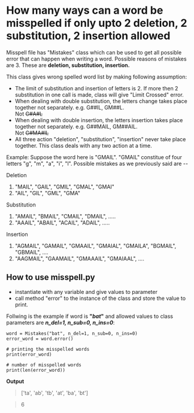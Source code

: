 # How many ways can a word be misspelled if only upto 2 deletion, 2 substitution, 2 insertion allowed

Misspell file has "Mistakes" class which can be used to get all possible error that can happen when writing a word.
Possible reasons of mistakes are 3. These are **deletion, substitution, insertion.**

This class gives wrong spelled word list by making following assumption:
- The limit of substitution and insertion of letters is 2. If more then 2 substitution in one call is made,  class will give "Limit Crossed" error.
- When dealing with double substitution, the letters change takes place together not separately. e.g. G##IL, GM##L.         
  Not  ~~G#A#L~~
- When dealing with double insertion, the letters insertion takes place together not separately. e.g. G##MAIL, GM##AIL.        
  Not  ~~G#MA#IL~~ 
- All three action "deletion", "substitution", "insertion" never take place together. This class deals with any two action at a time.

Example: Suppose the word here is "GMAIL". "GMAIL" constitue of four letters "g", "m", "a", "i", "l".
Possible mistakes as we previously said are --

Deletion
1.  "MAIL", "GAIL", "GMIL", "GMAL", "GMAI"
2.  "AIL", "GIL", "GML", "GMA"

Substitution
1.  "AMAIL", "BMAIL", "CMAIL", "DMAIL", .....
2.  "AAAIL", "ABAIL", "ACAIL", "ADAIL", .....

Insertion
1.  "AGMAIL", "GAMAIL", "GMAAIL", "GMAIAL", "GMAILA", "BGMAIL", "GBMAIL", ....
2.  "AAGMAIL", "GAAMAIL", "GMAAAIL", "GMAIAAL", ....


## How to use misspell.py
- instantiate with any variable and give values to parameter
- call method "error" to the instance of the class and store the value to print.

Follwing is the example if word is **"*bat*"** and allowed values to class parameters are ***n_del=1, n_sub=0, n_ins=0***:

```
word = Mistakes("bat", n_del=1, n_sub=0, n_ins=0)
error_word = word.error()

# printing the misspelled words
print(error_word)

# number of misspelled words
print(len(error_word))
```

**Output**
> ['ta', 'ab', 'tb', 'at', 'ba', 'bt']
  
> 6
